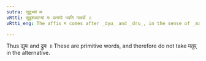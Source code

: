 ```yaml
---
sutra: द्युद्रुभ्यां मः
vRtti: द्युद्रुशब्दाभ्यां मः प्रत्ययो भवति मत्वर्थे ॥
vRtti_eng: The affix म comes after _dyu_ and _dru_, in the sense of _matup_.

---
```

Thus द्युमः and द्रुमः ॥ These are primitive words, and therefore do not take मतुप् in the alternative.